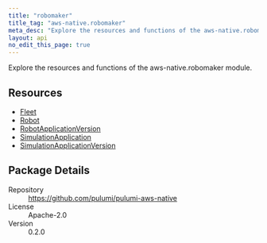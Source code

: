 ```yaml
---
title: "robomaker"
title_tag: "aws-native.robomaker"
meta_desc: "Explore the resources and functions of the aws-native.robomaker module."
layout: api
no_edit_this_page: true
---
```


<!-- WARNING: this file was generated by Pulumi Docs Generator. -->
<!-- Do not edit by hand unless you're certain you know what you are doing! -->

Explore the resources and functions of the aws-native.robomaker module.

<h2 id="resources">Resources</h2>
<ul class="api">
    <li><a href="fleet" title="Fleet"><span class="symbol resource"></span>Fleet</a></li>
    <li><a href="robot" title="Robot"><span class="symbol resource"></span>Robot</a></li>
    <li><a href="robotapplicationversion" title="RobotApplicationVersion"><span class="symbol resource"></span>RobotApplicationVersion</a></li>
    <li><a href="simulationapplication" title="SimulationApplication"><span class="symbol resource"></span>SimulationApplication</a></li>
    <li><a href="simulationapplicationversion" title="SimulationApplicationVersion"><span class="symbol resource"></span>SimulationApplicationVersion</a></li>
</ul>

<h2 id="package-details">Package Details</h2>
<dl class="package-details">
	<dt>Repository</dt>
	<dd><a href="https://github.com/pulumi/pulumi-aws-native">https://github.com/pulumi/pulumi-aws-native</a></dd>
	<dt>License</dt>
	<dd>Apache-2.0</dd>
	<dt>Version</dt>
	<dd>0.2.0</dd>
</dl>

